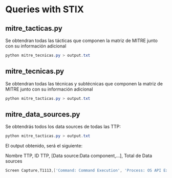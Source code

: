 # Queries with STIX
## mitre_tacticas.py
Se obtendran todas las tácticas que componen la matriz de MITRE junto con su información adicional
```powershell
python mitre_tecnicas.py > output.txt
```

## mitre_tecnicas.py
Se obtendran todas las técnicas y subtécnicas que componen la matriz de MITRE junto con su información adicional
```powershell
python mitre_tacticas.py > output.txt
```

## mitre_data_sources.py
Se obtendrás todos los data sources de todas las TTP:
```powershell
python mitre_tacticas.py > output.txt
```
El output obtenido, será el siguiente:

Nombre TTP, ID TTP, [Data source:Data component,...], Total de Data sources
```powershell
Screen Capture,T1113,['Command: Command Execution', 'Process: OS API Execution'],2
```




